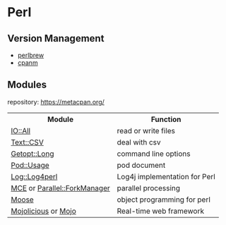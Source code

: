 # Perl

## Version Management

- [perlbrew](https://metacpan.org/pod/distribution/App-perlbrew/script/perlbrew)
- [cpanm](https://metacpan.org/pod/App::cpanminus)


## Modules

repository: https://metacpan.org/

<table>
  <tr>
    <th>Module</th>
    <th>Function</th>
  </tr>
  <tr>
    <td><a href="https://metacpan.org/pod/distribution/IO-All/lib/IO/All.pod"> IO::All </a></td>
    <td>read or write files</td>
  </tr>
  <tr>
    <td><a href="https://metacpan.org/pod/Text::CSV">Text::CSV</a></td>
    <td>deal with csv</td>
  </tr>
  <tr>
    <td><a href="https://metacpan.org/pod/Getopt::Long">Getopt::Long</a></td>
    <td>command line options</td>
  </tr>
  <tr>
    <td><a href="https://metacpan.org/pod/Pod::Usage">Pod::Usage</a></td>
    <td>pod document</td>
  </tr>
  <tr>
    <td><a href="https://metacpan.org/pod/Log::Log4perl">Log::Log4perl</a></td>
    <td>Log4j implementation for Perl</td>
  </tr>
  <tr>
    <td>
      <a href="https://metacpan.org/pod/distribution/MCE/lib/MCE.pod">MCE</a> or
      <a href="https://metacpan.org/pod/Parallel::ForkManager">Parallel::ForkManager</a>
    </td>
    <td>parallel processing</td>
  </tr>
  <tr>
    <td><a href="https://metacpan.org/pod/Moose">Moose</a></td>
    <td>object programming for perl</td>
  </tr>
  <tr>
    <td><a href="https://metacpan.org/pod/Mojolicious">Mojolicious</a> or <a href="https://metacpan.org/pod/Mojo"">Mojo</a></td>
    <td>Real-time web framework</td>
  </tr>
</table>
